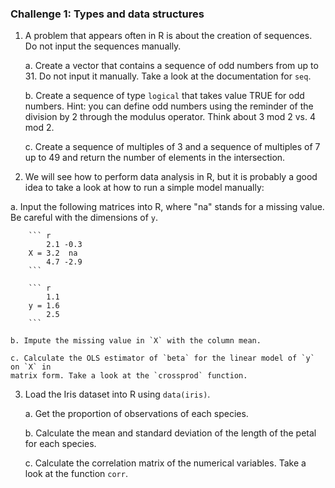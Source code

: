 ### Challenge 1: Types and data structures

1. A problem that appears often in R is about the creation of sequences. Do not
   input the sequences manually. 

	a. Create a vector that contains a sequence of odd numbers from up to 31. Do not
   input it manually. Take a look at the documentation for `seq`.

	b. Create a
   sequence of type `logical` that takes value TRUE for odd numbers. Hint: you
   can define odd numbers using the reminder of the division by 2 through the
   modulus operator. Think about 3 mod 2 vs. 4 mod 2.

	c. Create a sequence of
   multiples of 3 and a sequence of multiples of 7 up to 49 and return the
   number of elements in the intersection. 

2. We will see how to perform data analysis in R, but it is probably a good idea
	to take a look at how to run a simple model manually:

a. Input the following matrices into R, where "na" stands for a missing value. Be careful with the dimensions of `y`.

	 	``` r
	 		2.1 -0.3
	 	X = 3.2  na
	 		4.7 -2.9
	 	```
	 
	 	``` r
	 		1.1
	 	y = 1.6
	 		2.5
	 	```

	b. Impute the missing value in `X` with the column mean.
	
	c. Calculate the OLS estimator of `beta` for the linear model of `y` on `X` in
	matrix form. Take a look at the `crossprod` function.
	
3. Load the Iris dataset into R using `data(iris)`.
	
	a. Get the proportion of observations of each species.

	b. Calculate the mean and standard deviation of the length of the petal for
   each species.

	c. Calculate the correlation matrix of the numerical variables. Take a look at
   the function `corr`.
